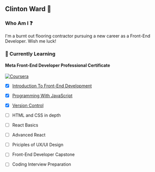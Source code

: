 ## Clinton Ward 👋

### Who Am I ❓
I'm a burnt out flooring contractor pursuing a new career as a Front-End Developer. Wish me luck! 

### 🌱 Currently Learning
#### Meta Front-End Developer Professional Certificate
[![Coursera](https://img.shields.io/badge/Coursera-%230056D2.svg?style=for-the-badge&logo=Coursera&logoColor=white)](https://www.coursera.org/learner/clintonward)
- [x] [Introduction To Front-End Development](https://coursera.org/share/ba5bae1e2225e4a7377ff42453bbd78d)
- [x] [Programming With JavaScript](https://coursera.org/share/ce9fa38b4b218b765d33342502596653)
- [x] [Version Control](https://coursera.org/share/cdf3356b2da4509c62cd33fae1a4295f)
- [ ] HTML and CSS in depth
- [ ] React Basics
- [ ] Advanced React
- [ ] Priciples of UX/UI Design
- [ ] Front-End Developer Capstone
- [ ] Coding Interview Preparation



<!--
**clintonward/clintonward** is a ✨ _special_ ✨ repository because its `README.md` (this file) appears on your GitHub profile.

Here are some ideas to get you started:

- 🔭 I’m currently working on ...
- 🌱 I’m currently learning ...
- 👯 I’m looking to collaborate on ...
- 🤔 I’m looking for help with ...
- 💬 Ask me about ...
- 📫 How to reach me: ...
- 😄 Pronouns: ...
- ⚡ Fun fact: ...
-->

